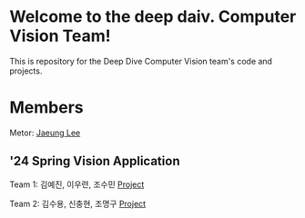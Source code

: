 # Welcome to the deep daiv. Computer Vision Team!
This is repository for the Deep Dive Computer Vision team's code and projects.

# Members
Metor: [Jaeung Lee](https://github.com/gnueaj)

## '24 Spring Vision Application
Team 1: 김예진, 이우련, 조수민
[Project](https://github.com/deep-daiv-Computer-Vision/ViP)  


Team 2: 김수용, 신충현, 조명구 
[Project](https://github.com/deep-daiv-Computer-Vision/Skeleton)
